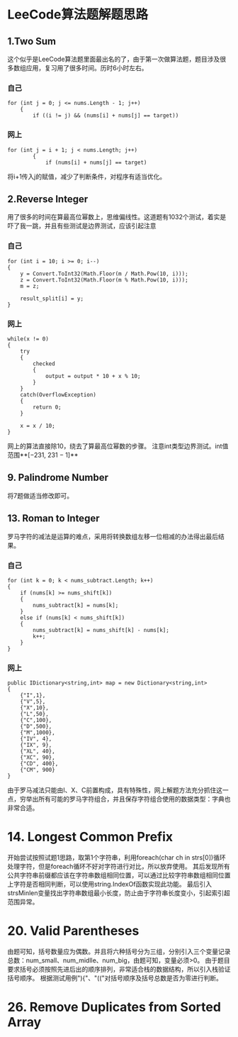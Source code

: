 # LeeCode算法题解题思路 #
## 1.Two Sum ##
这个似乎是LeeCode算法题里面最出名的了，由于第一次做算法题，题目涉及很多数组应用，复习用了很多时间。历时6小时左右。
### 自己 ###
    for (int j = 0; j <= nums.Length - 1; j++)
		{
			if ((i != j) && (nums[i] + nums[j] == target))
### 网上 ###
    for (int j = i + 1; j < nums.Length; j++)
            {
                if (nums[i] + nums[j] == target)
将i+1传入j的赋值，减少了判断条件，对程序有适当优化。
## 2.Reverse Integer ##
用了很多的时间在算最高位幂数上，思维偏线性。这道题有1032个测试，着实是吓了我一跳，并且有些测试是边界测试，应该引起注意
### 自己 ###
    for (int i = 10; i >= 0; i--)
    {
        y = Convert.ToInt32(Math.Floor(m / Math.Pow(10, i)));
        z = Convert.ToInt32(Math.Floor(m % Math.Pow(10, i)));
        m = z;

        result_split[i] = y;
    }
### 网上 ###
    while(x != 0)
    {
        try
        {
            checked
            {
                output = output * 10 + x % 10;
            }
        }
        catch(OverflowException)
        {
            return 0;
        }

        x = x / 10;
    }
网上的算法直接除10，绕去了算最高位幂数的步骤。
注意int类型边界测试。int值范围**[−231,  231 − 1]**
## 9. Palindrome Number ##
将7题做适当修改即可。
## 13. Roman to Integer ##
罗马字符的减法是运算的难点，采用将转换数组左移一位相减的办法得出最后结果。
### 自己 ###
    for (int k = 0; k < nums_subtract.Length; k++)
    {
        if (nums[k] >= nums_shift[k])
        {
            nums_subtract[k] = nums[k];
        }
        else if (nums[k] < nums_shift[k])
        {
            nums_subtract[k] = nums_shift[k] - nums[k];
            k++;
        }
    }
### 网上 ###
	public IDictionary<string,int> map = new Dictionary<string,int>
    {
        {"I",1},
        {"V",5},
        {"X",10},
        {"L",50},
        {"C",100},
        {"D",500},
        {"M",1000},
        {"IV", 4},
        {"IX", 9},
        {"XL", 40},
        {"XC", 90},
        {"CD", 400},
        {"CM", 900}
    }
由于罗马减法只能由I、X、C前置构成，具有特殊性，网上解题方法充分抓住这一点，穷举出所有可能的罗马字符组合，并且保存字符组合使用的数据类型：字典也非常合适。
# 14. Longest Common Prefix #
开始尝试按照试题1思路，取第1个字符串，利用foreach(char ch in strs[0])循环处理字符，但是foreach循环不好对字符进行对比，所以放弃使用。
其后发现所有公共字符串前缀都应该在字符串数组相同位置，可以通过比较字符串数组相同位置上字符是否相同判断，可以使用string.IndexOf函数实现此功能。
最后引入strsMinlen变量找出字符串数组最小长度，防止由于字符串长度变小，引起索引超范围异常。
# 20. Valid Parentheses #
由题可知，括号数量应为偶数。并且将六种括号分为三组，分别引入三个变量记录总数：num_small、num_midlle、num_big，由题可知，变量必须>0。
由于题目要求括号必须按照先进后出的顺序排列，非常适合栈的数据结构，所以引入栈验证括号顺序。
根据测试用例"){"、"(("对括号顺序及括号总数是否为零进行判断。
# 26. Remove Duplicates from Sorted Array #
